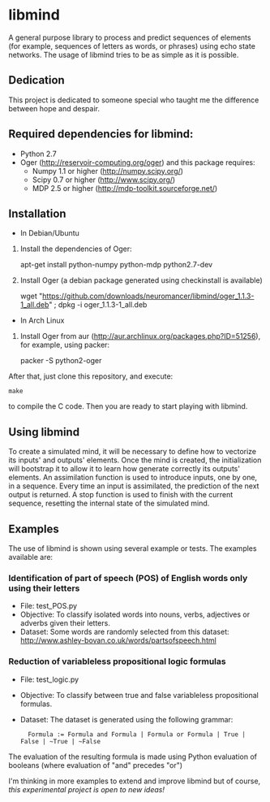 libmind
=======

A general purpose library to process and predict sequences of elements (for example, sequences 
of letters as words, or phrases) using echo state networks. The usage of libmind tries to be as simple 
as it is possible.

## Dedication
This project is dedicated to someone special who taught me the difference between hope and 
despair.

## Required dependencies for libmind:

* Python 2.7
* Oger                           (http://reservoir-computing.org/oger) 
  and this package requires:
     - Numpy 1.1 or higher       (http://numpy.scipy.org/)   
     - Scipy 0.7 or higher       (http://www.scipy.org/)
     - MDP 2.5 or higher         (http://mdp-toolkit.sourceforge.net/)

## Installation

* In Debian/Ubuntu

1. Install the dependencies of Oger:


    apt-get install python-numpy python-mdp python2.7-dev


2. Install Oger (a debian package generated using checkinstall is available)


    wget "https://github.com/downloads/neuromancer/libmind/oger_1.1.3-1_all.deb" ; dpkg -i oger_1.1.3-1_all.deb


* In Arch Linux

1. Install Oger from aur (http://aur.archlinux.org/packages.php?ID=51256), for example, using packer:

    packer -S python2-oger


After that, just clone this repository, and execute:

    make

to compile the C code. 
Then you are ready to start playing with libmind. 


## Using libmind

To create a simulated mind, it will be necessary to define how to vectorize its inputs' and outputs' elements. 
Once the mind is created, the initialization will bootstrap it to allow it to learn how generate
correctly its outputs' elements. An assimilation function is used to introduce inputs, one by one, in a 
sequence. Every time an input is assimilated, the prediction of the next output is returned. 
A stop function is used to finish with the current sequence, resetting the internal state of 
the simulated mind.

## Examples

The use of libmind is shown using several example or tests. The examples available are:

### Identification of part of speech (POS) of English words only using their letters

- File:      test_POS.py
- Objective: To classify isolated words into nouns, verbs, adjectives or adverbs given their letters.
- Dataset: Some words are randomly selected from this dataset: 
           http://www.ashley-bovan.co.uk/words/partsofspeech.html 
           

### Reduction of variableless propositional logic formulas

- File:      test_logic.py
- Objective: To classify between true and false variableless propositional formulas. 
- Dataset:   The dataset is generated using the following grammar:

        Formula := Formula and Formula | Formula or Formula | True | False | ~True | ~False

 The evaluation of the resulting formula is made using Python evaluation of booleans 
 (where evaluation of "and" precedes "or") 


I'm thinking in more examples to extend and improve libmind but of course, *this experimental project is 
open to new ideas!*
